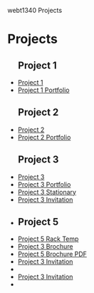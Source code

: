 webt1340 Projects
<h1> Projects</h1>
<ul>
<h2>Project 1</h2>
    <li><a href="project1/icons.ai">Project 1</a></li>
    <li><a href="project1/iconsport.ai">Project 1 Portfolio</a></li>
<h2>Project 2</h2>
    <li><a href="project2/poster.ai">Project 2</a></li>
    <li><a href="project2/portfolio2.ai">Project 2 Portfolio</a></li>
<h2>Project 3</h2>
    <li><a href="project3/cafe-logo.ai">Project 3</a></li>
    <li><a href="project3/Portfolio3.ai">Project 3 Portfolio</a></li>
    <li><a href="project3/stationary.ai">Project 3 Stationary</a></li>
    <li><a href="project3/project3invitation.ai">Project 3 Invitation<a><li>
 <h2>Project 5</h2>
    <li><a href="project5/rake4x9.ait">Project 5 Rack Temp</a></li>
    <li><a href="project5/aos-brochure.ai">Project 3 Brochure</a></li>
    <li><a href="project5/saos-brochure.pdf">Project 5 Brochure PDF</a></li>
    <li><a href="project5/poroject5port.ai">Project 3 Invitation<a><li>
    <li><a href="project5/aos-brochure_Folder">Project 3 Invitation<a><li>
  </ul>



